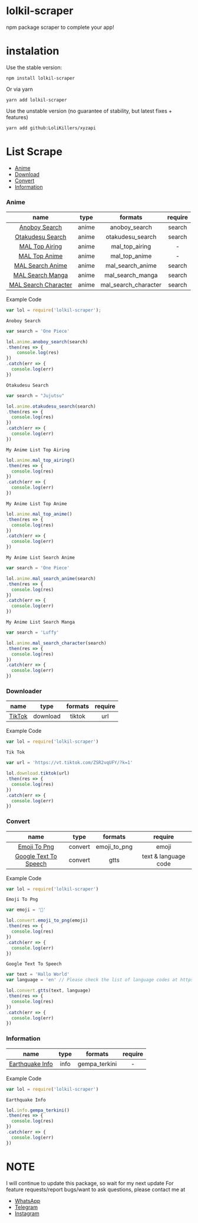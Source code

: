 # lolkil-scraper

npm package scraper to complete your app!

# instalation

Use the stable version:
```shell
npm install lolkil-scraper
```
Or via yarn
```shell
yarn add lolkil-scraper
```

Use the unstable version (no guarantee of stability, but latest fixes + features)
```sh
yarn add github:LoliKillers/xyzapi
```

# List Scrape

* [Anime](#anime)
* [Download](#downloader)
* [Convert](#convert)
* [Information](#information)

### Anime 
| name | type | formats | require |
| :------------: | :-----: | :---------------: | :-----: |
| [Anoboy Search](https://62.182.83.93) | anime | anoboy_search | search |
| [Otakudesu Search](https://otakudesu.watch) | anime | otakudesu_search | search |
| [MAL Top Airing](https://myanimelist.net) | anime | mal_top_airing | - |
| [MAL Top Anime](https://myanimelist.net) | anime | mal_top_anime | - |
| [MAL Search Anime](https://myanimelist.net) | anime | mal_search_anime | search |
| [MAL Search Manga](https://myanimelist.net) | anime | mal_search_manga | search |
| [MAL Search Character](https://myanimelist.net) | anime | mal_search_character | search |

Example Code

```javascript
var lol = require('lolkil-scraper');
```

```Anoboy Search```
```javascript
var search = 'One Piece'

lol.anime.anoboy_search(search)
.then(res => {
    console.log(res)
})
.catch(err => {
  console.log(err)
})
```

```Otakudesu Search```
```javascript
var search = "Jujutsu"

lol.anime.otakudesu_search(search)
.then(res => {
  console.log(res)
})
.catch(err => {
  console.log(err)
})
```

```My Anime List Top Airing```
```javascript
lol.anime.mal_top_airing()
.then(res => {
  console.log(res)
})
.catch(err => {
  console.log(err)
})
```

```My Anime List Top Anime```
```javascript
lol.anime.mal_top_anime()
.then(res => {
  console.log(res)
})
.catch(err => {
  console.log(err)
})
```

```My Anime List Search Anime```
```javascript
var search = 'One Piece'

lol.anime.mal_search_anime(search)
.then(res => {
  console.log(res)
})
.catch(err => {
  console.log(err)
})
```

```My Anime List Search Manga```
```javascript
var search = 'Luffy'

lol.anime.mal_search_character(search)
.then(res => {
  console.log(res)
})
.catch(err => {
  console.log(err)
})
```

### Downloader
| name | type | formats | require |
| :-----: | :-----: | :-----: | :-----: |
| [TikTok](https://vt.tiktok.com) | download | tiktok | url |

Example Code

```javascript
var lol = require('lolkil-scraper')
```

```Tik Tok```
```javascript
var url = 'https://vt.tiktok.com/ZSR2vqUFY/?k=1'

lol.download.tiktok(url)
.then(res => {
  console.log(res)
})
.catch(err => {
  console.log(err)
})
```

### Convert
| name | type | formats | require |
| :-----: | :-----: | :-----: | :-----: |
| [Emoji To Png](https://emojipedia.org) | convert | emoji_to_png | emoji |
| [Google Text To Speech](https://translate.google.com) | convert | gtts | text & language code |

Example Code

```javascript
var lol = require('lolkil-scraper')
```

```Emoji To Png```
```javascript
var emoji = '🤑'

lol.convert.emoji_to_png(emoji)
.then(res => {
  console.log(res)
})
.catch(err => {
  console.log(err)
})
```

```Google Text To Speech```
```javascript
var text = 'Hallo World'
var language = 'en' // Please check the list of language codes at https://cloud.google.com/speech-to-text/docs/languages

lol.convert.gtts(text, language)
.then(res => {
  console.log(res)
})
.catch(err => {
  console.log(err)
})
```

### Information
| name | type | formats | require |
| :------------: | :------------: | :------------: | :------------: |
| [Earthquake Info](https://www.bmkg.go.id) | info | gempa_terkini | - |

Example Code
```javascript
var lol = require('lolkil-scraper')
```

```Earthquake Info```
```javascript
lol.info.gempa_terkini()
.then(res => {
  console.log(res)
})
.catch(err => {
  console.log(err)
})
```
# NOTE

I will continue to update this package, so wait for my next update
For feature requests/report bugs/want to ask questions, please contact me at
* [WhatsApp](https://wa.me/6285785445412)
* [Telegram](https://t.me/Loli_Killers)
* [Instagram](https://instagram.com/ariasu.xyz)

